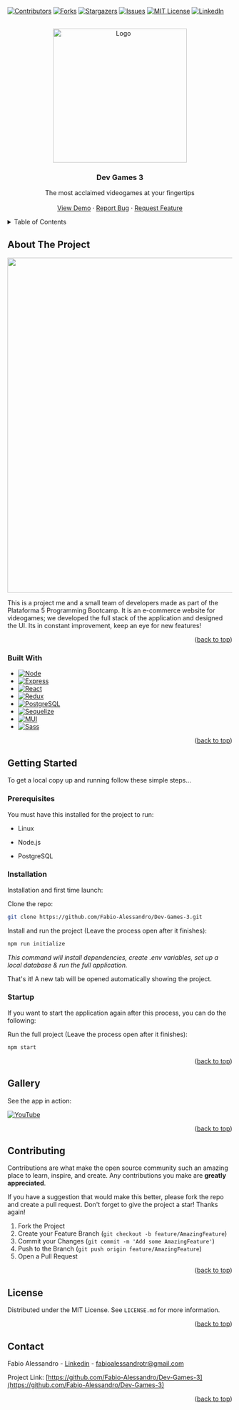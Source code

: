<a name="readme-top"></a>

[![Contributors][contributors-shield]][contributors-url]
[![Forks][forks-shield]][forks-url]
[![Stargazers][stars-shield]][stars-url]
[![Issues][issues-shield]][issues-url]
[![MIT License][license-shield]][license-url]
[![LinkedIn][linkedin-shield]][linkedin-url]

<!-- PROJECT LOGO -->

<br />
<div align="center">
  <img src="https://i.ibb.co/9Hs6h4j/Dev-Games3-Logo.png" alt="Logo" width="300px">
  <h3 align="center">Dev Games 3</h3>
  <p align="center">
    The most acclaimed videogames at your fingertips
    <br></br>
    <a href="https://www.youtube.com/">View Demo</a> · 
    <a href="https://github.com/Fabio-Alessandro/Dev-Games-3/issues">Report Bug</a> · 
    <a href="https://github.com/Fabio-Alessandro/Dev-Games-3/issues">Request Feature</a>
  </p>
</div>

<!-- TABLE OF CONTENTS -->

<details>
  <summary>Table of Contents</summary>
  <ol>
    <li>
      <a href="#about-the-project">About The Project</a>
      <ul>
        <li><a href="#built-with">Built With</a></li>
      </ul>
    </li>
    <li>
      <a href="#getting-started">Getting Started</a>
      <ul>
        <li><a href="#prerequisites">Prerequisites</a></li>
        <li><a href="#installation">Installation</a></li>
        <li><a href="#startup">Startup</a></li>
      </ul>
    </li>
    <li><a href="#gallery">Gallery</a></li>
    <li><a href="#contributing">Contributing</a></li>
    <li><a href="#license">License</a></li>
    <li><a href="#contact">Contact</a></li>
  </ol>
</details>

<!-- ABOUT THE PROJECT -->

## About The Project

<div align="center">
  <img src="https://i.ibb.co/2vVqX1t/Untitled-design.png" width="750px"/>
</div>

This is a project me and a small team of developers made as part of the Plataforma 5 Programming Bootcamp. It is an e-commerce website for videogames; we developed the full stack of the application and designed the UI. Its in constant improvement, keep an eye for new features!

<p align="right">(<a href="#readme-top">back to top</a>)</p>

### Built With

* [![Node][Node]][Node-url]
* [![Express][Express]][Express-url]
* [![React][React]][React-url]
* [![Redux][Redux]][Redux-url]
* [![PostgreSQL][PostgreSQL]][PostgreSQL-url]
* [![Sequelize][Sequelize]][Sequelize-url]
* [![MUI][MUI]][MUI-url]
* [![Sass][Sass]][Sass-url]

<p align="right">(<a href="#readme-top">back to top</a>)</p>

<!-- GETTING STARTED -->

## Getting Started

To get a local copy up and running follow these simple steps...

### Prerequisites

You must have this installed for the project to run:

* Linux

* Node.js

* PostgreSQL

### Installation

Installation and first time launch:

Clone the repo:

```sh
git clone https://github.com/Fabio-Alessandro/Dev-Games-3.git
```

Install and run the project (Leave the process open after it finishes):

```sh
npm run initialize
```

*This command will install dependencies, create .env variables, set up a local database & run the full application.*

That's it! A new tab will be opened automatically showing the project.

### Startup

If you want to start the application again after this process, you can do the following:

Run the full project (Leave the process open after it finishes):

```sh
npm start
```

<p align="right">(<a href="#readme-top">back to top</a>)</p>

<!-- GALLERY -->

## Gallery

See the app in action: 

[![YouTube][YouTube]][Youtube-url]

<p align="right">(<a href="#readme-top">back to top</a>)</p>

<!-- CONTRIBUTING -->

## Contributing

Contributions are what make the open source community such an amazing place to learn, inspire, and create. Any contributions you make are **greatly appreciated**.

If you have a suggestion that would make this better, please fork the repo and create a pull request. 
Don't forget to give the project a star! Thanks again!

1. Fork the Project
2. Create your Feature Branch (`git checkout -b feature/AmazingFeature`)
3. Commit your Changes (`git commit -m 'Add some AmazingFeature'`)
4. Push to the Branch (`git push origin feature/AmazingFeature`)
5. Open a Pull Request

<p align="right">(<a href="#readme-top">back to top</a>)</p>

<!-- LICENSE -->

## License

Distributed under the MIT License. See `LICENSE.md` for more information.

<p align="right">(<a href="#readme-top">back to top</a>)</p>

<!-- CONTACT -->

## Contact

Fabio Alessandro - [Linkedin](https://www.linkedin.com/in/fabio-alessandro-022a4a261/) - fabioalessandrotr@gmail.com

Project Link: [https://github.com/Fabio-Alessandro/Dev-Games-3](https://github.com/Fabio-Alessandro/Dev-Games-3)

<p align="right">(<a href="#readme-top">back to top</a>)</p>

<!-- MARKDOWN LINKS & IMAGES -->

[contributors-shield]: https://img.shields.io/github/contributors/Fabio-Alessandro/Dev-Games-3.svg?style=for-the-badge
[contributors-url]: https://github.com/Fabio-Alessandro/Dev-Games-3/graphs/contributors
[forks-shield]: https://img.shields.io/github/forks/Fabio-Alessandro/Dev-Games-3.svg?style=for-the-badge
[forks-url]: https://github.com/Fabio-Alessandro/Dev-Games-3/network/members
[stars-shield]: https://img.shields.io/github/stars/Fabio-Alessandro/Dev-Games-3.svg?style=for-the-badge
[stars-url]: https://github.com/Fabio-Alessandro/Dev-Games-3/stargazers
[issues-shield]: https://img.shields.io/github/issues/Fabio-Alessandro/Dev-Games-3.svg?style=for-the-badge
[issues-url]: https://github.com/Fabio-Alessandro/Dev-Games-3/issues
[license-shield]: https://img.shields.io/github/license/othneildrew/Best-README-Template.svg?style=for-the-badge
[license-url]: https://github.com/Fabio-Alessandro/Dev-Games-3/blob/main/LICENSE.md
[linkedin-shield]: https://img.shields.io/badge/-LinkedIn-black.svg?style=for-the-badge&logo=linkedin&colorB=555
[linkedin-url]: https://www.linkedin.com/in/fabio-alessandro-022a4a261/
[React]: https://img.shields.io/badge/react-%2320232a.svg?style=for-the-badge&logo=react&logoColor=%2361DAFB
[React-url]: https://react.dev/
[Redux]: https://img.shields.io/badge/redux-%23593d88.svg?style=for-the-badge&logo=redux&logoColor=white
[Redux-url]: https://redux.js.org/
[Node]: https://img.shields.io/badge/node.js-6DA55F?style=for-the-badge&logo=node.js&logoColor=white
[Node-url]: https://nodejs.org/
[Express]: https://img.shields.io/badge/express.js-%23404d59.svg?style=for-the-badge&logo=express&logoColor=%2361DAFB
[Express-url]: https://expressjs.com/
[PostgreSQL]: https://img.shields.io/badge/postgres-%23316192.svg?style=for-the-badge&logo=postgresql&logoColor=white
[PostgreSQL-url]: https://www.postgresql.org/
[Sequelize]: https://img.shields.io/badge/Sequelize-52B0E7?style=for-the-badge&logo=Sequelize&logoColor=white
[Sequelize-url]: https://sequelize.org/
[MUI]: https://img.shields.io/badge/MUI-%230081CB.svg?style=for-the-badge&logo=mui&logoColor=white
[MUI-url]: https://mui.com/
[Sass]: https://img.shields.io/badge/SASS-hotpink.svg?style=for-the-badge&logo=SASS&logoColor=white
[Sass-url]: https://sass-lang.com/
[Youtube]: https://img.shields.io/badge/YouTube-white?style=for-the-badge&logo=YouTube&logoColor=red
[Youtube-url]: https://www.youtube.com/
